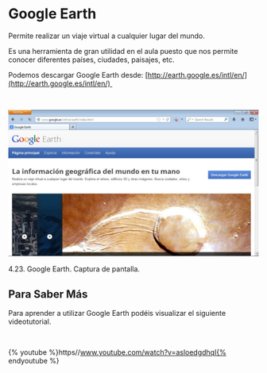 
# Google Earth

Permite realizar un viaje virtual a cualquier lugar del mundo.

Es una herramienta de gran utilidad en el aula puesto que nos permite conocer diferentes países, ciudades, paisajes, etc.

Podemos descargar Google Earth desde: [http://earth.google.es/intl/en/](http://earth.google.es/intl/en/) 

 


![](img/google_earth.jpg)

 4.23. Google Earth. Captura de pantalla.

## Para Saber Más

Para aprender a utilizar Google Earth podéis visualizar el siguiente videotutorial.

 


{% youtube %}https//www.youtube.com/watch?v=asloedgdhqI{% endyoutube %}

